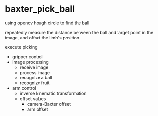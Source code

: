 # baxter_pick_ball

using opencv hough circle to find the ball

repeatedly measure the distance between the ball and target point in the image, and offset the limb's position

execute picking

* gripper control 
* image processing
  * receive image
  * process image
  * recognize a ball 
  * recognize fruit
* arm control
  * inverse kinematic transformation
  * offset values
    * camera-Baxter offset
    * arm offset
